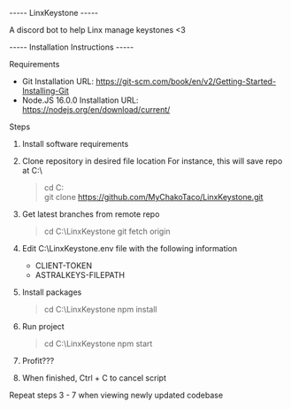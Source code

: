 ----- LinxKeystone -----

A discord bot to help Linx manage keystones <3

----- Installation Instructions -----

Requirements
  - Git
    Installation URL: https://git-scm.com/book/en/v2/Getting-Started-Installing-Git
  - Node.JS 16.0.0
    Installation URL: https://nodejs.org/en/download/current/

Steps
1. Install software requirements
2. Clone repository in desired file location
   For instance, this will save repo at C:\

   > cd C:\
   > git clone https://github.com/MyChakoTaco/LinxKeystone.git

3. Get latest branches from remote repo

   > cd C:\LinxKeystone
   > git fetch origin

4. Edit C:\LinxKeystone\.env file with the following information

   - CLIENT-TOKEN
   - ASTRALKEYS-FILEPATH

5. Install packages

   > cd C:\LinxKeystone
   > npm install

6. Run project

   > cd C:\LinxKeystone
   > npm start

7. Profit???
8. When finished, Ctrl + C to cancel script

Repeat steps 3 - 7 when viewing newly updated codebase
